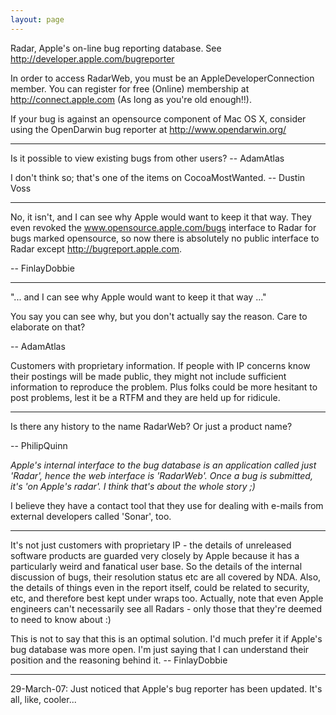 ```yaml
---
layout: page
---
```


Radar, Apple's on-line bug reporting database. See http://developer.apple.com/bugreporter

In order to access RadarWeb, you must be an AppleDeveloperConnection member. You can register for free (Online) membership at http://connect.apple.com (As long as you're old enough!!).

If your bug is against an opensource component of Mac OS X, consider using the OpenDarwin bug reporter at http://www.opendarwin.org/

----

Is it possible to view existing bugs from other users? -- AdamAtlas

I don't think so; that's one of the items on CocoaMostWanted. -- Dustin Voss

----

No, it isn't, and I can see why Apple would want to keep it that way. They even revoked the www.opensource.apple.com/bugs interface to Radar for bugs marked opensource, so now there is absolutely no public interface to Radar except http://bugreport.apple.com.

-- FinlayDobbie

----

"... and I can see why Apple would want to keep it that way ..."

You say you can see why, but you don't actually say the reason. Care to elaborate on that?

-- AdamAtlas

Customers with proprietary information.  If people with IP concerns know their postings will be made public, they might not include sufficient information to reproduce the problem.  Plus folks could be more hesitant to post problems, lest it be a RTFM and they are held up for ridicule.

----

Is there any history to the name RadarWeb? Or just a product name?

-- PhilipQuinn

*Apple's internal interface to the bug database is an application called just 'Radar', hence the web interface is 'RadarWeb'. Once a bug is submitted, it's 'on Apple's radar'. I think that's about the whole story ;)*

I believe they have a contact tool that they use for dealing with e-mails from external developers called 'Sonar', too. 

----

It's not just customers with proprietary IP - the details of unreleased software products are guarded very closely by Apple because it has a particularly weird and fanatical user base. So the details of the internal discussion of bugs, their resolution status etc are all covered by NDA. Also, the details of things even in the report itself, could be related to security, etc, and therefore best kept under wraps too. Actually, note that even Apple engineers can't necessarily see all Radars - only those that they're deemed to need to know about :)

This is not to say that this is an optimal solution. I'd much prefer it if Apple's bug database was more open. I'm just saying that I can understand their position and the reasoning behind it. -- FinlayDobbie

----

29-March-07: Just noticed that Apple's bug reporter has been updated. It's all, like, cooler...
